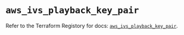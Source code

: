 # `aws_ivs_playback_key_pair`

Refer to the Terraform Registory for docs: [`aws_ivs_playback_key_pair`](https://www.terraform.io/docs/providers/aws/r/ivs_playback_key_pair).
